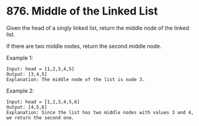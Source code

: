 # 876. Middle of the Linked List

Given the head of a singly linked list, return the middle node of the linked list.

If there are two middle nodes, return the second middle node.

Example 1:
```
Input: head = [1,2,3,4,5]
Output: [3,4,5]
Explanation: The middle node of the list is node 3.
```
Example 2:
```
Input: head = [1,2,3,4,5,6]
Output: [4,5,6]
Explanation: Since the list has two middle nodes with values 3 and 4, we return the second one.
```
